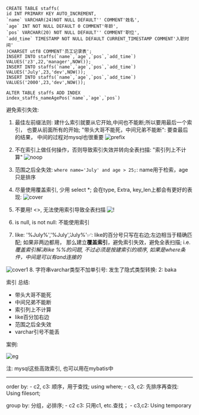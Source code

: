```roomsql
CREATE TABLE staffs(
id INT PRIMARY KEY AUTO_INCREMENT,
`name` VARCHAR(24)NOT NULL DEFAULT'' COMMENT'姓名',
`age` INT NOT NULL DEFAULT 0 COMMENT'年龄',
`pos` VARCHAR(20) NOT NULL DEFAULT'' COMMENT'职位',
`add_time` TIMESTAMP NOT NULL DEFAULT CURRENT_TIMESTAMP COMMENT'入职时间'
)CHARSET utf8 COMMENT'员工记录表';
INSERT INTO staffs(`name`,`age`,`pos`,`add_time`) VALUES('z3',22,'manager',NOW());
INSERT INTO staffs(`name`,`age`,`pos`,`add_time`) VALUES('July',23,'dev',NOW());
INSERT INTO staffs(`name`,`age`,`pos`,`add_time`) VALUES('2000',23,'dev',NOW());

ALTER TABLE staffs ADD INDEX index_staffs_nameAgePos(`name`,`age`,`pos`)
```

避免索引失效: 

1. 最佳左前缀法则: 建什么索引就要从它开始,中间也不能断;所以要用最后一个索引，
也要从前面所有的开始; "带头大哥不能死，中间兄弟不能断": 要查最后的结果，
中间的过程对mysql也很重要
![prefix](/Users/xialei/Desktop/prefix.png)
2. 不在索引上做任何操作，否则导致索引失效并转向全表扫描: "索引列上不计算"
![noop](/Users/xialei/Desktop/noop.png) 

3. 范围之后全失效: `where name='July' and age > 25;`: name用于检索，age只是排序

4. 尽量使用覆盖索引, 少用 select *; 会在type, Extra, key_len上都会有更好的表现: 
![cover](/Users/xialei/Desktop/cover.png)
5. 不要用! <>, 无法使用索引导致全表扫描
![!](/Users/xialei/Desktop/!.png)
6. is null, is not null: 不能使用索引
7. like: '%July%','%July','July%'✅: like的百分号只写在右边;左边相当于精确匹配; 如果非两边都用，
那么建立**覆盖索引**，避免索引失效，避免全表扫描; i.e. *覆盖索引解决like %%的问题, 不过必须是按建索引的顺序,
如果是where条件，中间是可以有and连接的*

![cover1](/Users/xialei/Desktop/cover1.png)
8. 字符串varchar类型不加单引号: 发生了隐式类型转换: 2: baka

索引 总结: 
- 带头大哥不能死
- 中间兄弟不能断
- 索引列上不计算
- like百分加右边
- 范围之后全失效
- varchar引号不能丢

案例: 

![eg](/Users/xialei/Desktop/e.g..png)

注: mysql这些高效索引, 也可以用在mybatis中

---

order by: 
    - c2, c3: 顺序，用于查找; using where;
    - c3, c2: 先排序再查找: Using filesort;
    
group by: 分组，必排序;
    - c2 c3: 只用c1, etc.查找；
    - c3,c2: Using temporary
